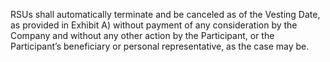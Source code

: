 RSUs  shall  automatically  terminate  and  be  canceled  as  of  the  Vesting  Date,  as  provided  in  Exhibit  A)
without payment of any consideration by the Company and without any other action by the Participant, or
the Participant’s beneficiary or personal representative, as the case may be.